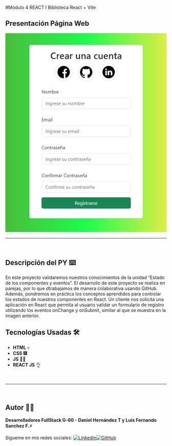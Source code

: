 #Módulo 4 REACT I Biblioteca React + Vite

## Presentación Página Web

![Presentación Página Web](./public/images/paginaWeb.png)
<br/>

---

<br/>

## Descripción del PY ⌨️

En este proyecto validaremos nuestros conocimientos de la unidad “Estado de los componentes y eventos”. El desarrollo de este proyecto se realiza en parejas, por lo que dtrabajamos de manera colaborativa usando GitHub. Además, pondremos en práctica los conceptos aprendidos para controlar los estados de nuestros componentes en React. Un cliente nos solicita una aplicación en React que permita al usuario validar un formulario de registro utilizando los eventos onChange y onSubmit, similar al que se muestra en la imagen anterior.

## Tecnologías Usadas 🛠️

- **HTML** 💀
- **CSS** 🎆
- **JS** 🧑‍💻
- **REACT JS** 👌

<br/>

---

<br>

## Autor 👨‍💻

**Desarrolladores FullStack G-60 - Daniel Hernández T y Luis Fernando Sanchez F.⚡**

Sígueme en mis redes sociales: [![LinkedIn](https://img.shields.io/badge/LinkedIn-%230077B5.svg?logo=linkedin&logoColor=white)](https://www.linkedin.com/in/luis-fernando-sanchez-f-67369b2b)[![GitHub](https://img.shields.io/badge/GitHub-black?logo=github)](https://github.com/luisfersan)
<br>
